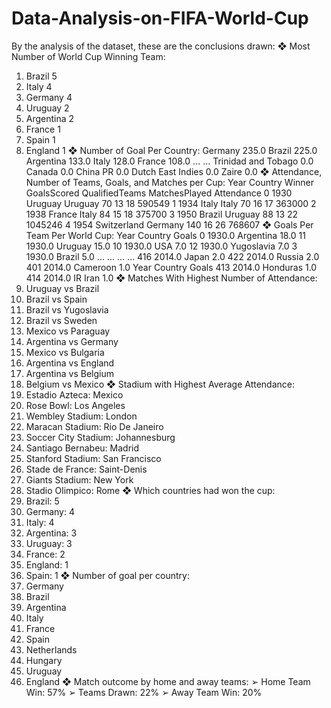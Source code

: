 # Data-Analysis-on-FIFA-World-Cup
By the analysis of the dataset, these are the conclusions drawn:
❖ Most Number of World Cup Winning Team:
1) Brazil 5
2) Italy 4
3) Germany 4
4) Uruguay 2
5) Argentina 2
6) France 1
7) Spain 1
8) England 1
❖ Number of Goal Per Country:
Germany 235.0
Brazil 225.0
Argentina 133.0
Italy 128.0
France 108.0
...
...
Trinidad and Tobago 0.0
Canada 0.0
China PR 0.0
Dutch East Indies 0.0
Zaire 0.0
❖ Attendance, Number of Teams, Goals, and Matches per Cup:
Year Country Winner GoalsScored QualifiedTeams MatchesPlayed Attendance
0 1930 Uruguay Uruguay 70 13 18 590549
1 1934 Italy Italy 70 16 17 363000
2 1938 France Italy 84 15 18 375700
3 1950 Brazil Uruguay 88 13 22 1045246
4 1954 Switzerland Germany 140 16 26 768607
❖ Goals Per Team Per World Cup:
Year Country Goals
0 1930.0 Argentina 18.0
11 1930.0 Uruguay 15.0
10 1930.0 USA 7.0
12 1930.0 Yugoslavia 7.0
3 1930.0 Brazil 5.0
... ... ... ...
416 2014.0 Japan 2.0
422 2014.0 Russia 2.0
401 2014.0 Cameroon 1.0
Year Country Goals
413 2014.0 Honduras 1.0
414 2014.0 IR Iran 1.0
❖ Matches With Highest Number of Attendance:
1) Uruguay vs Brazil
2) Brazil vs Spain
3) Brazil vs Yugoslavia
4) Brazil vs Sweden
5) Mexico vs Paraguay
6) Argentina vs Germany
7) Mexico vs Bulgaria
8) Argentina vs England
9) Argentina vs Belgium
10) Belgium vs Mexico
❖ Stadium with Highest Average Attendance:
1) Estadio Azteca: Mexico
2) Rose Bowl: Los Angeles
3) Wembley Stadium: London
4) Maracan Stadium: Rio De Janeiro
5) Soccer City Stadium: Johannesburg
6) Santiago Bernabeu: Madrid
7) Stanford Stadium: San Francisco
8) Stade de France: Saint-Denis
9) Giants Stadium: New York
10) Stadio Olimpico: Rome
❖ Which countries had won the cup:
1) Brazil: 5
2) Germany: 4
3) Italy: 4
4) Argentina: 3
5) Uruguay: 3
6) France: 2
7) England: 1
8) Spain: 1
❖ Number of goal per country:
1) Germany
2) Brazil
3) Argentina
4) Italy
5) France
6) Spain
7) Netherlands
8) Hungary
9) Uruguay
10) England
❖ Match outcome by home and away teams:
➢ Home Team Win: 57%
➢ Teams Drawn: 22%
➢ Away Team Win: 20%
